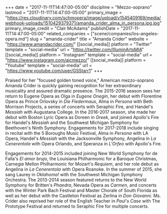 +++
date = "2017-11-11T14:47:00-05:00"
discipline = "Mezzo-soprano"
lastmod = "2017-11-11T14:47:00-05:00"
primary_image = "https://res.cloudinary.com/schmopera/image/upload/v1545409169/media/webhook-uploads/1510429379371/amanda_crider_alma_in_persona.jpg.jpg"
primary_image_credit = "Clair McAdams"
publishDate = "2017-11-11T14:47:00-05:00"
related_companies = ["scene/companies/los-angeles-opera.md"]
slug = "amanda-crider"
title = "Amanda Crider"
website = "https://www.amandacrider.com/"
[[social_media]]
platform = "Twitter"
template = "social-media"
url = "https://twitter.com/IlluminArtsMIA"
[[social_media]]
platform = "Instagram"
template = "social-media"
url = "https://www.instagram.com/ajcmezzo/"
[[social_media]]
platform = "Youtube"
template = "social-media"
url = "https://www.youtube.com/user/GSStarr1"
+++

Praised for her "focused golden toned voice," American mezzo-soprano Amanda Crider is quickly gaining recognition for her extraordinary musicality and assured dramatic presence. The 2015-2016 season sees her return to Eugene Opera as Olga in *Eugene Onegin*, her debut with Florentine Opera as Prince Orlovsky in *Die Fledermaus*, Alma in *Persona* with Beth Morrison Projects, a series of concerts with Seraphic Fire, and Handel's *Messiah* with Augustana College. In the 2016-2017 season, she made her debut with Boston Lyric Opera as Doreen in *Greek*, and joined Apollo's Fire for Handel's *Messiah* and the Southwest Michigan Symphony for Beethoven's Ninth Symphony. Engagements for 2017-2018 include singing in recital with the 5 Boroughs Music Festival, Alma in *Persona* with LA Opera, Handel's *Messiah* with the Jacksonville Symphony, Angelina in *La Cenerentola* with Opera Orlando, and Speranza in *L'Orfeo* with Apollo's Fire.

Engagements for 2014-2015 included joining New World Symphony for de Falla's *El amor brujo*, the Louisiana Philharmonic for a Baroque Christmas, Carnegie Mellon Philharmonic for Mozart's *Requiem*, and her role debut as Angelina in *La Cenerentola* with Opera Roanoke. In the summer of 2015, she sang Laurey in *Oklahoma!* with the Southwest Michigan Symphony Orchestra. The 2013-2014 season featured returns to the New World Symphony for Britten's *Phaedra*, Nevada Opera as *Carmen*, and concerts with the Winter Park Bach Festival and Master Chorale of South Florida as well as her debut with the Castleton Festival as Zerlina in *Don Giovanni*. Ms. Crider also reprised her role of the English Teacher in *Paul's Case* with The Prototype Festival and returned to Seraphic Fire for multiple concerts.
